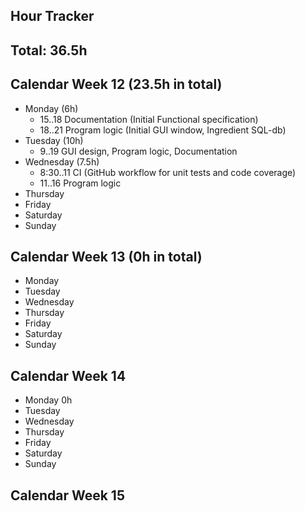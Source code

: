 Hour Tracker
---

## Total: 36.5h 

## Calendar Week 12 (23.5h in total)
* Monday (6h)
  * 15..18 Documentation (Initial Functional specification)
  * 18..21 Program logic (Initial GUI window, Ingredient SQL-db)
* Tuesday (10h)
  * 9..19 GUI design, Program logic, Documentation
* Wednesday (7.5h)
  * 8:30..11 CI (GitHub workflow for unit tests and code coverage)
  * 11..16 Program logic
* Thursday
* Friday
* Saturday
* Sunday

## Calendar Week 13 (0h in total)
* Monday
* Tuesday
* Wednesday
* Thursday
* Friday
* Saturday
* Sunday

## Calendar Week 14
* Monday 0h
* Tuesday
* Wednesday
* Thursday
* Friday
* Saturday
* Sunday

## Calendar Week 15
